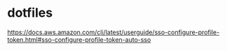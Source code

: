# dotfiles

https://docs.aws.amazon.com/cli/latest/userguide/sso-configure-profile-token.html#sso-configure-profile-token-auto-sso
